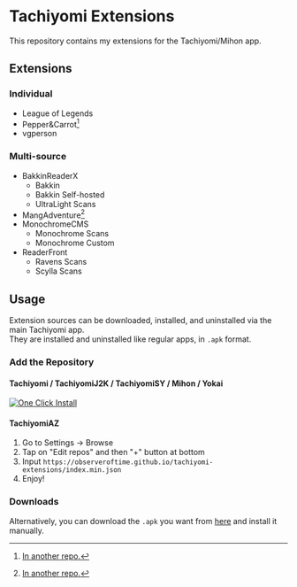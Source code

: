# Tachiyomi Extensions

This repository contains my extensions for the Tachiyomi/Mihon app.

## Extensions

### Individual

- League of Legends
- Pepper&Carrot[^1]
- vgperson

### Multi-source

- BakkinReaderX
  - Bakkin
  - Bakkin Self-hosted
  - UltraLight Scans
- MangAdventure[^2]
- MonochromeCMS
  - Monochrome Scans
  - Monochrome Custom
- ReaderFront
  - Ravens Scans
  - Scylla Scans

## Usage

Extension sources can be downloaded, installed, and uninstalled via the main Tachiyomi app.
<br/>They are installed and uninstalled like regular apps, in `.apk` format.

### Add the Repository

#### Tachiyomi / TachiyomiJ2K / TachiyomiSY / Mihon / Yokai

<object data="https://img.shields.io/badge/One%20Click%20Install-818cf8?style=for-the-badge&link=tachiyomi%3A%2F%2Fadd-repo%3Furl%3Dhttps%3A%2F%2Fobserveroftime.github.io%2Ftachiyomi-extensions%2Findex.min.json" type="image/svg+xml">
  <a href="tachiyomi://add-repo?url=https://observeroftime.github.io/tachiyomi-extensions/index.min.json">
    <img src="https://img.shields.io/badge/One%20Click%20Install-818cf8?style=for-the-badge&link=tachiyomi%3A%2F%2Fadd-repo%3Furl%3Dhttps%3A%2F%2Fobserveroftime.github.io%2Ftachiyomi-extensions%2Findex.min.json" alt="One Click Install">
  </a>
</object>

#### TachiyomiAZ

1. Go to Settings → Browse
2. Tap on "Edit repos" and then "+" button at bottom
3. Input `https://observeroftime.github.io/tachiyomi-extensions/index.min.json`
4. Enjoy!

### Downloads

Alternatively, you can download the `.apk` you want from [here](https://observeroftime.github.io/tachiyomi-extensions/apk/) and install it manually.

[^1]: [In another repo.](https://observeroftime.frama.io/tachiyomi-peppercarrot/)
[^2]: [In another repo.](https://mangadventure.github.io/tachiyomi-extensions/)
